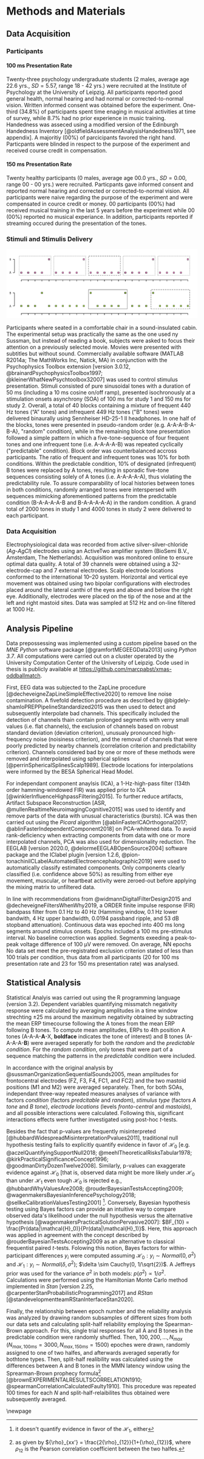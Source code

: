 # Methods and Materials
## Data Acquisition

### Participants

#### 100 ms Presentation Rate

Twenty-three psychology undergraduate students (2 males, average age 22.6 yrs., $SD=5.57$, range 18 - 42 yrs.) were recruited at the Institute of Psychology at the University of Leipzig. All participants reported good general health, normal hearing and had normal or corrected-to-normal vision. Written informed consent was obtained before the experiment. One-third (34.8%) of participants spent time enaging in musical activities at time of survey, while 8.7% had no prior experience in music training. Handedness was asseced using a modified version of the Edinburgh Handedness Inventory [@oldfieldAssessmentAnalysisHandedness1971, see appendix]. A majoritiy (00%) of parcicipants favored the right hand.  Particpants were blinded in respect to the purpose of the experiment and received course credit in compensation.

#### 150 ms Presentation Rate

Twenty healthy participants (0 males, average age 00.0 yrs., $SD=0.00$, range 00 - 00 yrs.) were recruited. Particpants gave informed consent and reported normal hearing and corrected or corrected-to-normal vision. All participants were naive regarding the purpose of the experiment and were compensated in cource credit or money. 00 participants (00%) had received musical training in the last 5 years before the experiment while 00 (00%) reported no musical experiance. In addition, participants reported if streaming occured during the presentation of the tones.

### Stimuli and Stimulis Delivery
![ Tones of two different frequencies (A=440 Hz, B=449 Hz) were presented in two blocked conditions: In the “predictable” condition (top half), tones followed a simple pattern in which a single B-tone followed four A-tones. Some designated B-tones were replaced by A-tones ("pattern deviants"). In the "random" condition (lower half), tones were presented in a pseudo-random fashion ()  ](figures/fig_tones.png)

Participants where seated in a comfortable chair in a sound-insulated cabin. The experimental setup was practically the same as the one used ny Sussman, but instead of reading a book, subjects were asked to focus their attention on a previously selected movie. Movies were presented with subtitles but without sound. Commercially available software (MATLAB R2014a; The MathWorks Inc, Natick, MA) in conjunction with the Psychophysics Toolbox extension
[version 3.0.12, @brainardPsychophysicsToolbox1997; @kleinerWhatNewPsychtoolbox32007] was used to control stimulus presentation. Stimuli consisted of pure sinusoidal tones with a duration of 50 ms (including a 10 ms cosine on/off ramp), presented isochronously at a stimulation onsets asynchrony (SOA) of 100 ms for study 1 and 150 ms for study 2. Overall, a total of 40 blocks containing a mixture of frequent 440 Hz tones (“A” tones) and infrequent 449 Hz tones ("B" tones) were delivered binaurally using Sennheiser HD-25-1 II headphones. In one half of the blocks, tones were presented in pseudo-random order (e.g. A-A-A-B-A-B-A}, "random" condition), while in the remaining  block tone presentation followed a simple pattern in which a five-tone-sequence of four frequent tones and one infrequent tone (i.e. A-A-A-A-B) was repeated cyclically ("predictable" condition). Block order was counterbalanced accross participants. The ratio of frequent and infrequent tones was 10% for both conditions. Within the predictable condition, 10% of designated (infrequent) B tones were replaced by A tones, resulting in sporadic five-tone sequences consisting solely of A tones (i.e. A-A-A-A-A), thus violating the predictability rule. To assure comparability of local histories between tones in both conditions, randomly arranged tones were interspersed with sequences mimicking aforementioned patterns from the predictable condition (B-A-A-A-A-B and B-A-A-A-A-A) in the random condition. A grand total of 2000 tones in study 1 and 4000 tones in study 2 were delivered to each participant. 

### Data Acquisition

Electrophysiological data was recorded from active silver-silver-chloride (*Ag*-*AgCl*) electrodes using an ActiveTwo amplifier system (BioSemi B.V., Amsterdam, The Netherlands). Acquisition was monitored online to ensure optimal data quality. A total of 39 channels were obtained using a 32-electrode-cap and 7 external electrodes. Scalp electrode locations conformed to the international 10–20 system. Horizontal and vertical eye movement was obtained using two bipolar configurations with electrodes placed around the lateral canthi of the eyes and above and below the right eye. Additionally,  electrodes were placed on the tip of the nose and at the left and right mastoid sites. Data was sampled at 512 Hz and on-line filtered at 1000 Hz.


## Analysis Pipeline

Data prepossessing was implemented using a custom pipeline based on the *MNE Python* software package [@gramfortMEGEEGData2013] using *Python 3.7*. All computations were carried out on a cluster operated by the University Computation Center of the University of Leipzig. Code used in thesis is publicly available at <https://github.com/marcpabst/xmas-oddballmatch>. 

First, EEG data was subjected to the ZapLine procedure [@decheveigneZapLineSimpleEffective2020] to remove line noise contamination. A fivefold detection procedure as described by @bigdely-shamloPREPPipelineStandardized2015 was then used to detect and subsequently interpolate bad channels. This specifically included the detection of channels thain contain prolonged segments with verry small values (i.e. flat channels), the exclusion of channels based on robust standard deviation (deviation criterion), unusualy pronounced high-frequency noise (noisiness criterion), and the removal of channels that were poorly predicted by nearby channels (correlation criterion and predictability criterion). Channels considered bad by one or more of these methods were removed and interpolated using spherical splines [@perrinSphericalSplinesScalp1989]. Electrode locations for interpolations were informed by the BESA Spherical Head Model.

For independant component anaylsis (ICA), a 1-Hz-high-pass filter (134th order hamming-windowed FIR) was applied prior to ICA [@winklerInfluenceHighpassFiltering2015]. To further reduce artifacts, Artifact Subspace Reconstruction [ASR, @mullenRealtimeNeuroimagingCognitive2015] was used to identify and remove parts of the data with unusual characteristics (bursts). ICA was then carried out using the *Picard* algorithm [@ablinFasterICAOrthogonal2017; @ablinFasterIndependentComponent2018] on PCA-whitened data. To avoid rank-deficiency when extracting components from data with one or more interpolated channels, PCA was also used for dimensionality reduction. The EEGLAB [version 2020.0, @delormeEEGLABOpenSource2004] software package and the IClabel plugin [version 1.2.6, @pion-tonachiniICLabelAutomatedElectroencephalographic2019] were used to automatically classify estimated components. Only components clearly classified (i.e. confidence above 50%) as resulting from either eye movement, muscular, or heartbeat activity were zeroed-out before applying the mixing matrix to unfiltered data.

In line with recommendations from @widmannDigitalFilterDesign2015 and @decheveigneFiltersWhenWhy2019, a ORDER finite impulse response (FIR) bandpass filter from 0.1 Hz to 40 Hz (Hamming window, 0.1 Hz lower bandwith, 4 Hz upper bandwidth, 0.0194 passband ripple, and 53 dB stopband attenuation). Continuous data was epoched into 400 ms long segments around stimulus onsets. Epochs included a 100 ms pre-stimulus interval. No baseline correction was applied. Segments exeeding a peak-to-peak voltage difference of  100 µV were removed. On average, NN epochs No data set meet the pre-registrated exclusion criterion stated of less than 100 trials per condition, thus data from all participants (20 for 100 ms presentation rate and 23 for 150 ms presentation rate) was analysed.

## Statistical Analysis

Statistical Analyis was carried out using the R programming language (version 3.2). Dependent variables quantifying missmatch negativity response were calculated by averaging amplitudes in a time window strechting ±25 ms around the maximum negativity obtained by subtracting the mean ERP timecourse following the A tones from the mean ERP following B tones. To compute mean amplitudes, ERPs to 4th position A tones (A-A-A-**A**-X, **boldface** indicates the tone of interest) and B tones (A-A-A-A-**B**) were averaged seperatly for both the *random* and the *predictable* *condition*. For the *random condition*, only tones that were part of a sequence matching the patterns in the *predictable* condition were included. 

In accordance with the original analysis by @sussmanOrganizationSequentialSounds2005, mean amplitudes for frontocentral electrodes (FZ, F3, F4, FC1, and FC2) and the two mastoid positions (M1 and M2) were averaged separately. Then, for both SOAs, independant three-way repeated measures analyses of variance with factors *condition* (factors *predcitable* and *random*), *stimulus type* (factors *A tone* and *B tone*), *electrode locations* (levels *fronto-central* and *mastoids*), and all possible interactions were calculated. Following this, significant interactions effects were further investigated using post-hoc *t*-tests.

Besides the fact that p-values are frequently misinterpreted [@hubbardWidespreadMisinterpretationPvalues2011], traditional null hypothesis testing fails to explicitly quantify evidence in favor of $\mathcal{H_0}$ [e.g. @aczelQuantifyingSupportNull2018; @meehlTheoreticalRisksTabular1978; @kirkPracticalSignificanceConcept1996; @goodmanDirtyDozenTwelve2008]. Similarly, p-values can exaggerate evidence against $\mathcal{H_0}$ [that is, observed data might be more likely under $\mathcal{H_0}$ than under $\mathcal{H_1}$ even tough $\mathcal{H_0}$ is rejected e.g., @hubbardWhyValuesAre2008; @rouderBayesianTestsAccepting2009; @wagenmakersBayesianInferencePsychology2018; @sellkeCalibrationValuesTesting2001] [^1].  Conversely, Bayesian hypothesis testing using Bayes factors  can provide an intuitive way to compare observed data's likelihood under the null hypothesis versus the alternative hypothesis [@wagenmakersPracticalSolutionPervasive2007]: $BF_{10} = \frac{Pr(data|\mathcal{H}_0)}{Pr(data|\mathcal{H}_1)}$. Here, this approach was applied in agreement with the concept described by @rouderBayesianTestsAccepting2009 as an alternative to classical frequentist paired *t*-tests. Folowing this notion, Bayes factors for within-participant differences $y_i$ were computed assuming $\mathcal{H_0}: y_i \sim Normal(0, \sigma^2)$ and $\mathcal{H_1}: y_i \sim Normal(\delta, \sigma^2)$; $\delta \sim Cauchy(0, 1/\sqrt{2})$. A Jeffreys prior was used for the variance $\sigma^2$ in both models:  $p(\sigma^2) \propto 1/\sigma^2$.  Calculations were performed using the Hamiltonian Monte Carlo method implemented in *Stan* [version 2.25, @carpenterStanProbabilisticProgramming2017] and *RStan* [@standevelopmentteamRStanInterfaceStan2020]. 

Finally, the relationship between epoch number and the reliability analysis was analyzed by drawing random subsamples of different sizes from both our data sets and calculating split-half reliability employing the Spearman-Brown approach. For this, single trial responses for all A and B tones in the predictable condition were randomly shuffled. Then, $100, 200, ..., N_{max}$  ($N_{max, 100ms} = 3000, N_{max, 150ms}=1500$) epoches were drawn, randomly assigned to one of two halfes, and afterwards averaged seperatly for bothtone types. Then, split-half realibility was calculated using the differences between A and B tones in the MMN latency window using the Sprearman-Brown prophecy formula[^2] [@brownEXPERIMENTALRESULTSCORRELATION1910; @spearmanCorrelationCalculatedFaulty1910]. This procedure was repeated 100 times for each $N$ and split-half-relaibilites thus obtained were subsequently averaged.

\newpage

[^1]: it doesn't quantify evidence in favor of the $\mathcal{H_1}$, either

[^2]: as given by ${\rho}_{xx'} = \frac{2{\rho}_{12}}{1+{\rho}_{12}}$, where ${\rho_{12}}$ is the Pearson correlation coefficient between the two halfes. 






